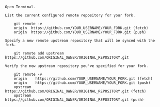 

    Open Terminal.

    List the current configured remote repository for your fork.

````
    git remote -v
    origin  https://github.com/YOUR_USERNAME/YOUR_FORK.git (fetch)
    origin  https://github.com/YOUR_USERNAME/YOUR_FORK.git (push)
````

    Specify a new remote upstream repository that will be synced with the fork.
```
    git remote add upstream https://github.com/ORIGINAL_OWNER/ORIGINAL_REPOSITORY.git
```
    Verify the new upstream repository you've specified for your fork.
```
    git remote -v
    origin    https://github.com/YOUR_USERNAME/YOUR_FORK.git (fetch)
    origin    https://github.com/YOUR_USERNAME/YOUR_FORK.git (push)
    upstream  https://github.com/ORIGINAL_OWNER/ORIGINAL_REPOSITORY.git (fetch)
    upstream  https://github.com/ORIGINAL_OWNER/ORIGINAL_REPOSITORY.git (push)
```

